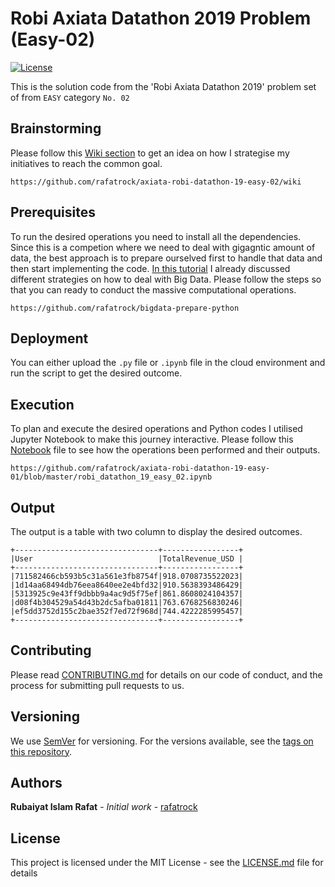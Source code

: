 # Robi Axiata Datathon 2019 Problem (Easy-02)
[![License](http://img.shields.io/badge/license-MIT-green.svg?style=flat)](https://github.com/rafatrock/axiata-robi-datathon-19-easy-02/blob/master/LICENSE)

This is the solution code from the 'Robi Axiata Datathon 2019' problem set of from `EASY` category `No. 02` 

## Brainstorming

Please follow this [Wiki section](https://github.com/rafatrock/axiata-robi-datathon-19-easy-02/wiki) to get an idea on how I strategise my initiatives to reach the common goal.
```
https://github.com/rafatrock/axiata-robi-datathon-19-easy-02/wiki
```
## Prerequisites

To run the desired operations you need to install all the dependencies. Since this is a competion where we need to deal with gigagntic amount of data, the best approach is to prepare ourselved first to handle that data and then start implementing the code. [In this tutorial](https://github.com/rafatrock/bigdata-prepare-python) I already discussed different strategies on how to deal with Big Data. Please follow the steps so that you can ready to conduct the massive computational operations.
```
https://github.com/rafatrock/bigdata-prepare-python
```
## Deployment

You can either upload the `.py` file or `.ipynb` file in the cloud environment and run the script to get the desired outcome.

## Execution

To plan and execute the desired operations and Python codes I utilised Jupyter Notebook to make this journey interactive. Please follow this [Notebook](https://github.com/rafatrock/axiata-robi-datathon-19-easy-01/blob/master/robi_datathon_19_easy_02.ipynb) file to see how the operations been performed and their outputs.

```
https://github.com/rafatrock/axiata-robi-datathon-19-easy-01/blob/master/robi_datathon_19_easy_02.ipynb
```

## Output

The output is a table with two column to display the desired outcomes.

```
+--------------------------------+-----------------+
|User                            |TotalRevenue_USD |
+--------------------------------+-----------------+
|711582466cb593b5c31a561e3fb8754f|918.0708735522023|
|1d14aa68494db76eea8640ee2e4bfd32|910.5638393486429|
|5313925c9e43ff9dbbb9a4ac9d5f75ef|861.8608024104357|
|d08f4b304529a54d43b2dc5afba01811|763.6768256830246|
|ef5dd3752d155c2bae352f7ed72f968d|744.4222285995457|
+--------------------------------+-----------------+
```
## Contributing

Please read [CONTRIBUTING.md](CONTRIBUTING.md) for details on our code of conduct, and the process for submitting pull requests to us.

## Versioning

We use [SemVer](http://semver.org) for versioning. For the versions available, see the [tags on this repository](https://github.com/rafatrock/axiata-robi-datathon-19-easy-02/tags). 

## Authors

**Rubaiyat Islam Rafat** - *Initial work* - [rafatrock](https://github.com/rafatrock)

## License

This project is licensed under the MIT License - see the [LICENSE.md](LICENSE.md) file for details
